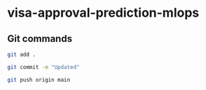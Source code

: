 # visa-approval-prediction-mlops

## Git commands

```bash
git add .

git commit -m "Updated"

git push origin main
```